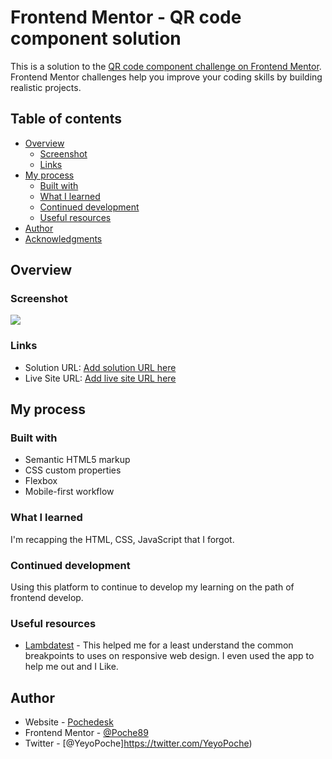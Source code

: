 # Frontend Mentor - QR code component solution

This is a solution to the [QR code component challenge on Frontend Mentor](https://www.frontendmentor.io/challenges/qr-code-component-iux_sIO_H). Frontend Mentor challenges help you improve your coding skills by building realistic projects.

## Table of contents

- [Overview](#overview)
  - [Screenshot](#screenshot)
  - [Links](#links)
- [My process](#my-process)
  - [Built with](#built-with)
  - [What I learned](#what-i-learned)
  - [Continued development](#continued-development)
  - [Useful resources](#useful-resources)
- [Author](#author)
- [Acknowledgments](#acknowledgments)


## Overview

### Screenshot

![](./screenshot.jpg)



### Links

- Solution URL: [Add solution URL here](https://your-solution-url.com)
- Live Site URL: [Add live site URL here](https://your-live-site-url.com)

## My process

### Built with

- Semantic HTML5 markup
- CSS custom properties
- Flexbox
- Mobile-first workflow

### What I learned

I'm recapping the HTML, CSS, JavaScript that I forgot.

### Continued development

Using this platform to continue to develop my learning on the path of frontend develop.

### Useful resources

- [Lambdatest](https://www.lambdatest.com/blog/how-to-use-css-breakpoints-for-responsive-design/) - This helped me for a least understand the common breakpoints to uses on responsive web design. I even used the app to help me out and I Like.

## Author

- Website - [Pochedesk](https://pochedesk.wordpress.com/)
- Frontend Mentor - [@Poche89](https://www.frontendmentor.io/profile/Poche89)
- Twitter - [@YeyoPoche]https://twitter.com/YeyoPoche)


